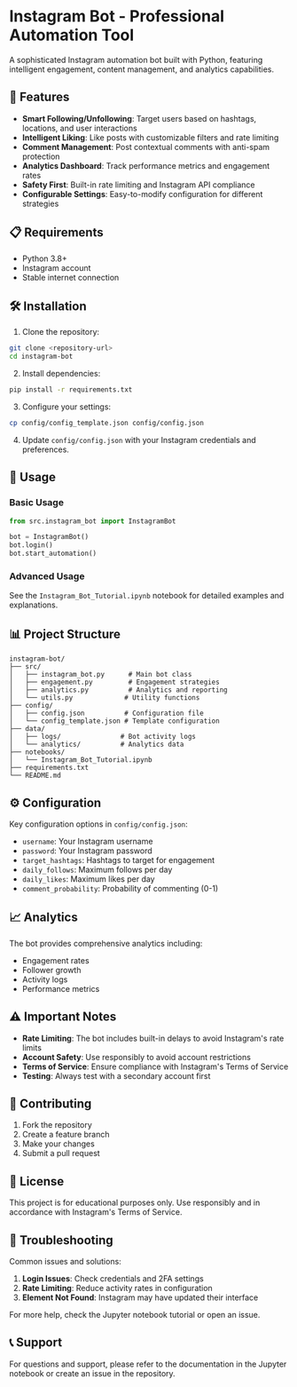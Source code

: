 # Instagram Bot - Professional Automation Tool

A sophisticated Instagram automation bot built with Python, featuring intelligent engagement, content management, and analytics capabilities.

## 🚀 Features

- **Smart Following/Unfollowing**: Target users based on hashtags, locations, and user interactions
- **Intelligent Liking**: Like posts with customizable filters and rate limiting
- **Comment Management**: Post contextual comments with anti-spam protection
- **Analytics Dashboard**: Track performance metrics and engagement rates
- **Safety First**: Built-in rate limiting and Instagram API compliance
- **Configurable Settings**: Easy-to-modify configuration for different strategies

## 📋 Requirements

- Python 3.8+
- Instagram account
- Stable internet connection

## 🛠️ Installation

1. Clone the repository:
```bash
git clone <repository-url>
cd instagram-bot
```

2. Install dependencies:
```bash
pip install -r requirements.txt
```

3. Configure your settings:
```bash
cp config/config_template.json config/config.json
```

4. Update `config/config.json` with your Instagram credentials and preferences.

## 🎯 Usage

### Basic Usage
```python
from src.instagram_bot import InstagramBot

bot = InstagramBot()
bot.login()
bot.start_automation()
```

### Advanced Usage
See the `Instagram_Bot_Tutorial.ipynb` notebook for detailed examples and explanations.

## 📊 Project Structure

```
instagram-bot/
├── src/
│   ├── instagram_bot.py      # Main bot class
│   ├── engagement.py         # Engagement strategies
│   ├── analytics.py          # Analytics and reporting
│   └── utils.py             # Utility functions
├── config/
│   ├── config.json          # Configuration file
│   └── config_template.json # Template configuration
├── data/
│   ├── logs/               # Bot activity logs
│   └── analytics/          # Analytics data
├── notebooks/
│   └── Instagram_Bot_Tutorial.ipynb
├── requirements.txt
└── README.md
```

## ⚙️ Configuration

Key configuration options in `config/config.json`:

- `username`: Your Instagram username
- `password`: Your Instagram password
- `target_hashtags`: Hashtags to target for engagement
- `daily_follows`: Maximum follows per day
- `daily_likes`: Maximum likes per day
- `comment_probability`: Probability of commenting (0-1)

## 📈 Analytics

The bot provides comprehensive analytics including:
- Engagement rates
- Follower growth
- Activity logs
- Performance metrics

## ⚠️ Important Notes

- **Rate Limiting**: The bot includes built-in delays to avoid Instagram's rate limits
- **Account Safety**: Use responsibly to avoid account restrictions
- **Terms of Service**: Ensure compliance with Instagram's Terms of Service
- **Testing**: Always test with a secondary account first

## 🤝 Contributing

1. Fork the repository
2. Create a feature branch
3. Make your changes
4. Submit a pull request

## 📄 License

This project is for educational purposes only. Use responsibly and in accordance with Instagram's Terms of Service.

## 🔧 Troubleshooting

Common issues and solutions:

1. **Login Issues**: Check credentials and 2FA settings
2. **Rate Limiting**: Reduce activity rates in configuration
3. **Element Not Found**: Instagram may have updated their interface

For more help, check the Jupyter notebook tutorial or open an issue.

## 📞 Support

For questions and support, please refer to the documentation in the Jupyter notebook or create an issue in the repository.
